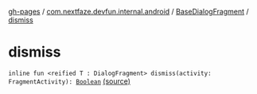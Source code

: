 [gh-pages](../../index.md) / [com.nextfaze.devfun.internal.android](../index.md) / [BaseDialogFragment](index.md) / [dismiss](./dismiss.md)

# dismiss

`inline fun <reified T : DialogFragment> dismiss(activity: FragmentActivity): `[`Boolean`](https://kotlinlang.org/api/latest/jvm/stdlib/kotlin/-boolean/index.html) [(source)](https://github.com/NextFaze/dev-fun/tree/master/devfun-internal/src/main/java/com/nextfaze/devfun/internal/android/Fragments.kt#L20)